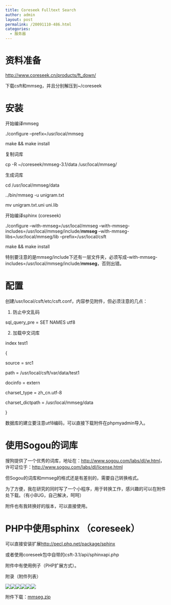 ```yaml
---
title: Coreseek Fulltext Search
author: admin
layout: post
permalink: /20091110-486.html
categories:
  - 服务器
---
```

# 资料准备

<http://www.coreseek.cn/products/ft_down/>

下载csft和mmseg，并且分别解压到~/coreseek

# 安装

开始编译mmseg

./configure &#8211;prefix=/usr/local/mmseg

make && make install

复制词库

cp -R ~/coreseek/mmseg-3.1/data /usr/local/mmseg/

生成词库

cd /usr/local/mmseg/data

../bin/mmseg -u unigram.txt

mv unigram.txt.uni uni.lib

开始编译sphinx (coreseek)

./configure &#8211;with-mmseg=/usr/local/mmseg &#8211;with-mmseg-includes=/usr/local/mmseg/include/**mmseg** &#8211;with-mmseg-libs=/usr/local/mmseg/lib &#8211;prefix=/usr/local/csft

make && make install

特别要注意的是mmseg/include下还有一层文件夹，必须写成&#8211;with-mmseg-includes=/usr/local/mmseg/include/**mmseg**，否则出错。

# 配置

创建/usr/local/csft/etc/csft.conf，内容参见附件，但必须注意的几点：

1. 防止中文乱码

sql\_query\_pre = SET NAMES utf8

2. 加载中文词库

index test1

{

source = src1

path = /usr/local/csft/var/data/test1

docinfo = extern

charset\_type = zh\_cn.utf-8

charset_dictpath = /usr/local/mmseg/data

}

数据库的建立要注意utf8编码，可以直接下载附件在phpmyadmin导入。

# 使用Sogou的词库

搜狗提供了一个优秀的词库，地址在：<http://www.sogou.com/labs/dl/w.html>，许可证位于：<http://www.sogou.com/labs/dl/license.html>

但Sogou的词库和mmseg的格式还是有差别的，需要自己转换格式。

为了方便，我在研究的同时写了一个小程序，用于转换工作，感兴趣的可以在附件处下载。（有小BUG，自己解决，呵呵）

附件也有我转换好的版本，可以直接使用。

# PHP中使用sphinx （coreseek）

可以直接安装扩展<http://pecl.php.net/package/sphinx>

或者使用coreseek包中自带的csft-3.1/api/sphinxapi.php

附件中有使用例子（PHP扩展方式）。

附录（附件列表）

![][1]![][2]![][3]![][4]![][5]![][6]

附件下载：[mmseg.zip][7]

 [1]: http://blog.eaxi.com/wp-content/uploads/2009/11/111009_1104_CoreseekFul1.png
 [2]: http://blog.eaxi.com/wp-content/uploads/2009/11/111009_1104_CoreseekFul2.png
 [3]: http://blog.eaxi.com/wp-content/uploads/2009/11/111009_1104_CoreseekFul3.png
 [4]: http://blog.eaxi.com/wp-content/uploads/2009/11/111009_1104_CoreseekFul4.png
 [5]: http://blog.eaxi.com/wp-content/uploads/2009/11/111009_1104_CoreseekFul5.png
 [6]: http://blog.eaxi.com/wp-content/uploads/2009/11/111009_1104_CoreseekFul6.png
 [7]: http://blog.eaxi.com/wp-content/uploads/2009/11/mmseg.zip